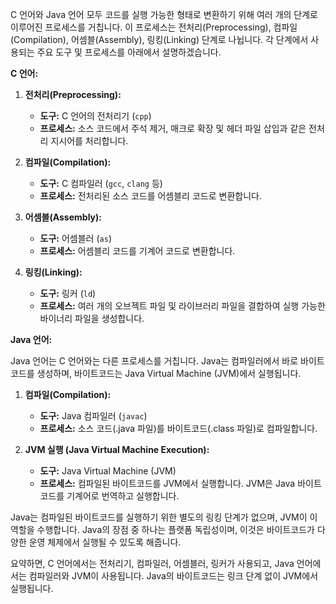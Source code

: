 C 언어와 Java 언어 모두 코드를 실행 가능한 형태로 변환하기 위해 여러 개의 단계로 이루어진 프로세스를 거칩니다. 이 프로세스는 전처리(Preprocessing), 컴파일(Compilation), 어셈블(Assembly), 링킹(Linking) 단계로 나뉩니다. 각 단계에서 사용되는 주요 도구 및 프로세스를 아래에서 설명하겠습니다.

**C 언어:**

1. **전처리(Preprocessing):**
   - **도구:** C 언어의 전처리기 (`cpp`)
   - **프로세스:** 소스 코드에서 주석 제거, 매크로 확장 및 헤더 파일 삽입과 같은 전처리 지시어를 처리합니다.

2. **컴파일(Compilation):**
   - **도구:** C 컴파일러 (`gcc`, `clang` 등)
   - **프로세스:** 전처리된 소스 코드를 어셈블리 코드로 변환합니다.

3. **어셈블(Assembly):**
   - **도구:** 어셈블러 (`as`)
   - **프로세스:** 어셈블리 코드를 기계어 코드로 변환합니다.

4. **링킹(Linking):**
   - **도구:** 링커 (`ld`)
   - **프로세스:** 여러 개의 오브젝트 파일 및 라이브러리 파일을 결합하여 실행 가능한 바이너리 파일을 생성합니다.

**Java 언어:**

Java 언어는 C 언어와는 다른 프로세스를 거칩니다. Java는 컴파일러에서 바로 바이트코드를 생성하며, 바이트코드는 Java Virtual Machine (JVM)에서 실행됩니다.

1. **컴파일(Compilation):**
   - **도구:** Java 컴파일러 (`javac`)
   - **프로세스:** 소스 코드(.java 파일)를 바이트코드(.class 파일)로 컴파일합니다.

2. **JVM 실행 (Java Virtual Machine Execution):**
   - **도구:** Java Virtual Machine (JVM)
   - **프로세스:** 컴파일된 바이트코드를 JVM에서 실행합니다. JVM은 Java 바이트코드를 기계어로 번역하고 실행합니다.

Java는 컴파일된 바이트코드를 실행하기 위한 별도의 링킹 단계가 없으며, JVM이 이 역할을 수행합니다. Java의 장점 중 하나는 플랫폼 독립성이며, 이것은 바이트코드가 다양한 운영 체제에서 실행될 수 있도록 해줍니다.

요약하면, C 언어에서는 전처리기, 컴파일러, 어셈블러, 링커가 사용되고, Java 언어에서는 컴파일러와 JVM이 사용됩니다. Java의 바이트코드는 링크 단계 없이 JVM에서 실행됩니다.
